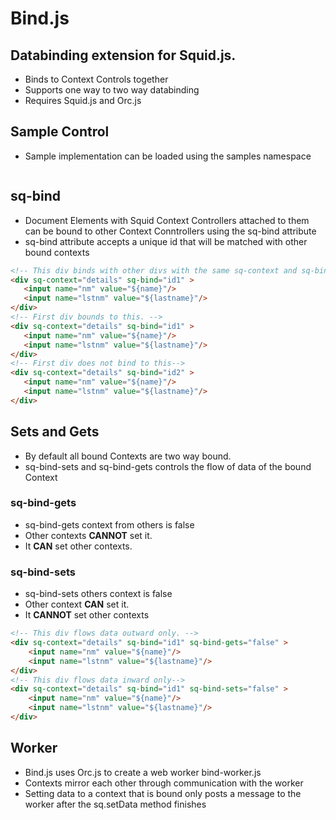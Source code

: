 # Bind.js

## Databinding extension for Squid.js. 
* Binds to Context Controls together
* Supports one way to two way databinding
* Requires Squid.js and Orc.js

## Sample Control 

* Sample implementation can be loaded using the samples namespace

```html

```

## sq-bind
* Document Elements with Squid Context Controllers attached to them can be bound to other Context Conntrollers using the sq-bind attribute
* sq-bind attribute accepts a unique id that will be matched with other bound contexts

 ``` html
 <!-- This div binds with other divs with the same sq-context and sq-bind -->
 <div sq-context="details" sq-bind="id1" > 
    <input name="nm" value="${name}"/>
    <input name="lstnm" value="${lastname}"/>
 </div>
 <!-- First div bounds to this. -->
<div sq-context="details" sq-bind="id1" >
    <input name="nm" value="${name}"/>
    <input name="lstnm" value="${lastname}"/>
</div>
<!-- First div does not bind to this-->
<div sq-context="details" sq-bind="id2" >
    <input name="nm" value="${name}"/>
    <input name="lstnm" value="${lastname}"/>
</div>
```

## Sets and Gets
* By default all bound Contexts are two way bound.
* sq-bind-sets and sq-bind-gets controls the flow of data of the bound Context

### sq-bind-gets
* sq-bind-gets context from others is false
* Other contexts **CANNOT** set it.
* It **CAN** set other contexts.

### sq-bind-sets
* sq-bind-sets others context is false
* Other context **CAN** set it.
* It **CANNOT** set other contexts

``` html
<!-- This div flows data outward only. -->
<div sq-context="details" sq-bind="id1" sq-bind-gets="false" >
    <input name="nm" value="${name}"/>
    <input name="lstnm" value="${lastname}"/>
</div>
<!-- This div flows data inward only-->
<div sq-context="details" sq-bind="id1" sq-bind-sets="false" >
    <input name="nm" value="${name}"/>
    <input name="lstnm" value="${lastname}"/>
</div>
```

## Worker
* Bind.js uses Orc.js to create a web worker bind-worker.js
* Contexts mirror each other through communication with the worker
* Setting data to a context that is bound only posts a message to the worker after the sq.setData method finishes

